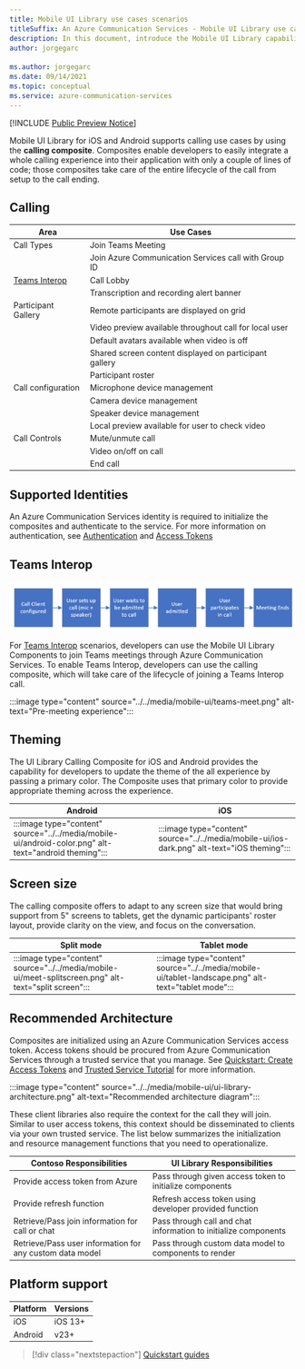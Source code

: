 ```yaml
---
title: Mobile UI Library use cases scenarios
titleSuffix: An Azure Communication Services - Mobile UI Library use cases scenarios
description: In this document, introduce the Mobile UI Library capabilities and how is going to work in your applications
author: jorgegarc

ms.author: jorgegarc
ms.date: 09/14/2021
ms.topic: conceptual
ms.service: azure-communication-services
---
```


[!INCLUDE [Public Preview Notice](../../../includes/public-preview-include.md)]

Mobile UI Library for iOS and Android supports calling use cases by using the **calling composite**.
Composites enable developers to easily integrate a whole calling experience into their application with only a couple of lines of code; those composites take care of the entire lifecycle of the call from setup to the call ending.

## Calling

| Area                                                                                            | Use Cases                                              |
| ----------------------------------------------------------------------------------------------- | ------------------------------------------------------ |
| Call Types                                                                                      | Join Teams Meeting                                     |
|                                                                                                 | Join Azure Communication Services call with Group ID   |
| [Teams Interop](../../teams-interop.md) | Call Lobby                                             |
|                                                                                                 | Transcription and recording alert banner               |
| Participant Gallery                                                                             | Remote participants are displayed on grid              |
|                                                                                                 | Video preview available throughout call for local user |
|                                                                                                 | Default avatars available when video is off            |
|                                                                                                 | Shared screen content displayed on participant gallery |
|                                                                                     | Participant roster                                     |
| Call configuration                                                                              | Microphone device management                           |
|                                                                                                 | Camera device management                               |
|                                                                                                 | Speaker device management                              |
|                                                                                                 | Local preview available for user to check video        |
| Call Controls                                                                                   | Mute/unmute call                                       |
|                                                                                                 | Video on/off on call                                   |
|                                                                                                 | End call                                               |

## Supported Identities

An Azure Communication Services identity is required to initialize the composites and authenticate to the service.
For more information on authentication, see [Authentication](../../authentication.md) and [Access Tokens](../../../quickstarts/access-tokens.md)

## Teams Interop

![Teams Interop pattern for calling and chat](../../media/mobile-ui/teams-interop-diagram.png)

For [Teams Interop](../../teams-interop.md) scenarios, developers can use the Mobile UI Library Components to join Teams meetings through Azure Communication Services.
To enable Teams Interop, developers can use the calling composite, which will take care of the lifecycle of joining a Teams Interop call.

:::image type="content" source="../../media/mobile-ui/teams-meet.png" alt-text="Pre-meeting experience":::

## Theming

The UI Library Calling Composite for iOS and Android provides the capability for developers to update the theme of the all experience by passing a primary color. The Composite uses that primary color to provide appropriate theming across the experience.

| Android                            | iOS                                     |
| -------------------------------------------------------- | --------------------------------------------------------------- |
| :::image type="content" source="../../media/mobile-ui/android-color.png" alt-text="android theming"::: | :::image type="content" source="../../media/mobile-ui/ios-dark.png" alt-text="iOS theming":::  |


## Screen size

The calling composite offers to adapt to any screen size that would bring support from 5" screens to tablets, get the dynamic participants' roster layout, provide clarity on the view, and focus on the conversation.

|Split mode | Tablet mode|
|---------|---------|
| :::image type="content" source="../../media/mobile-ui/meet-splitscreen.png" alt-text="split screen"::: |  :::image type="content" source="../../media/mobile-ui/tablet-landscape.png" alt-text="tablet mode"::: |


## Recommended Architecture

Composites are initialized using an Azure Communication Services access token. Access tokens should be procured from Azure Communication Services through a
trusted service that you manage. See [Quickstart: Create Access Tokens](../../../quickstarts/access-tokens.md) and [Trusted Service Tutorial](../../../tutorials/trusted-service-tutorial.md) for more information.

:::image type="content" source="../../media/mobile-ui/ui-library-architecture.png" alt-text="Recommended architecture diagram":::

These client libraries also require the context for the call they will join. Similar to user access tokens, this context should be disseminated to clients via your own trusted service. The list below summarizes the initialization and resource management functions that you need to operationalize.

| Contoso Responsibilities                                 | UI Library Responsibilities                                     |
| -------------------------------------------------------- | --------------------------------------------------------------- |
| Provide access token from Azure                          | Pass through given access token to initialize components        |
| Provide refresh function                                 | Refresh access token using developer provided function          |
| Retrieve/Pass join information for call or chat          | Pass through call and chat information to initialize components |
| Retrieve/Pass user information for any custom data model | Pass through custom data model to components to render          |

## Platform support

|Platform | Versions|
|---------|---------|
| iOS     | iOS 13+ |
| Android | v23+    |


> [!div class="nextstepaction"]
> [Quickstart guides](../../../quickstarts/ui-library/get-started-call.md)